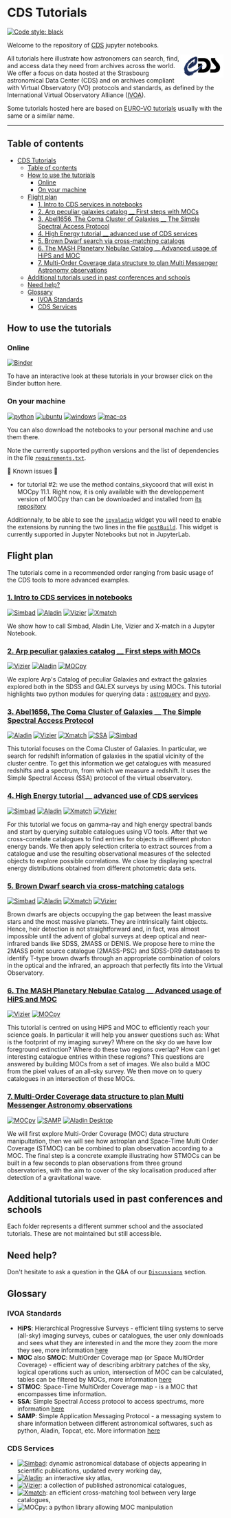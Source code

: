 <!-- markdownlint-disable MD033 -->

# CDS Tutorials

[![Code style: black](https://img.shields.io/badge/code%20style-black-000000.svg)](https://github.com/psf/black)

Welcome to the repository of [CDS](https://cds.u-strasbg.fr/ "https://cds.u-strasbg.fr/") jupyter notebooks.

<img align="right" width="20%" alt="CDS logo" src="Notebooks/Data/images/cds.png">

All tutorials here illustrate how astronomers can search, find, and access data they need from archives across the world. We offer a focus on data hosted at the Strasbourg astronomical Data Center (CDS) and on archives compliant with Virtual Observatory (VO) protocols and standards, as defined by the International Virtual Observatory Alliance ([IVOA](https://www.ivoa.net/ "https://www.ivoa.net/")).

Some tutorials hosted here are based on [EURO-VO tutorials](https://www.euro-vo.org/scientific-tutorials/ "https://www.euro-vo.org/scientific-tutorials/") usually with the same or a similar name.

***

## Table of contents

- [CDS Tutorials](#cds-tutorials)
  - [Table of contents](#table-of-contents)
  - [How to use the tutorials](#how-to-use-the-tutorials)
    - [Online](#online)
    - [On your machine](#on-your-machine)
  - [Flight plan](#flight-plan)
    - [1. Intro to CDS services in notebooks](#1-intro-to-cds-services-in-notebooks)
    - [2. Arp peculiar galaxies catalog \_\_ First steps with MOCs](#2-arp-peculiar-galaxies-catalog-__-first-steps-with-mocs)
    - [3. Abel1656, The Coma Cluster of Galaxies \_\_ The Simple Spectral Access Protocol](#3-abel1656-the-coma-cluster-of-galaxies-__-the-simple-spectral-access-protocol)
    - [4. High Energy tutorial \_\_ advanced use of CDS services](#4-high-energy-tutorial-__-advanced-use-of-cds-services)
    - [5. Brown Dwarf search via cross-matching catalogs](#5-brown-dwarf-search-via-cross-matching-catalogs)
    - [6. The MASH Planetary Nebulae Catalog \_\_ Advanced usage of HiPS and MOC](#6-the-mash-planetary-nebulae-catalog-__-advanced-usage-of-hips-and-moc)
    - [7. Multi-Order Coverage data structure to plan Multi Messenger Astronomy observations](#7-multi-order-coverage-data-structure-to-plan-multi-messenger-astronomy-observations)
  - [Additional tutorials used in past conferences and schools](#additional-tutorials-used-in-past-conferences-and-schools)
  - [Need help?](#need-help)
  - [Glossary](#glossary)
    - [IVOA Standards](#ivoa-standards)
    - [CDS Services](#cds-services)

## How to use the tutorials

### Online

[![Binder](https://mybinder.org/badge_logo.svg)](https://mybinder.org/v2/gh/cds-astro/tutorials/master?filepath=Notebooks)

To have an interactive look at these tutorials in your browser click on the Binder button here.

### On your machine

[![python](https://img.shields.io/badge/python-3.8%20%7C%203.9%20%7C%203.10%20%7C%203.11-informational)](https://www.python.org/downloads/ "https://www.python.org/downloads/")
[![ubuntu](https://github.com/cds-astro/tutorials/actions/workflows/notebooks-check_ubuntu.yml/badge.svg)](https://github.com/cds-astro/tutorials/actions/workflows/notebooks-check_ubuntu.yml)
[![windows](https://github.com/cds-astro/tutorials/actions/workflows/notebooks-check_windows.yml/badge.svg)](https://github.com/cds-astro/tutorials/actions/workflows/notebooks-check_windows.yml)
[![mac-os](https://github.com/cds-astro/tutorials/actions/workflows/notebooks-checks_mac-os.yml/badge.svg)](https://github.com/cds-astro/tutorials/actions/workflows/notebooks-checks_mac-os.yml)

You can also download the notebooks to your personal machine and use them there.

Note the currently supported python versions and the list of dependencies in the file [`requirements.txt`](requirements.txt).

:rotating_light: Known issues :rotating_light:

- for tutorial #2: we use the method contains_skycoord that will exist in MOCpy 11.1. Right now, it is only available with the developpement version of MOCpy than can be downloaded and installed from [its repository](https://github.com/cds-astro/mocpy "https://github.com/cds-astro/mocpy")

Additionnaly, to be able to see the [`ipyaladin`](https://github.com/cds-astro/ipyaladin "https://github.com/cds-astro/ipyaladin") widget you will need to enable the extensions by running the two lines in the file [`postBuild`](https://github.com/cds-astro/postBuild "https://github.com/cds-astro/postBuild"). This widget is currently supported in Jupyter Notebooks but not in JupyterLab.

## Flight plan

The tutorials come in a recommended order ranging from basic usage of the CDS tools to more advanced examples.

### [1. Intro to CDS services in notebooks](Notebooks/1_Intro_to_CDS_services_in_notebooks.ipynb)

[![Simbad](https://custom-icon-badges.demolab.com/badge/Simbad-gray.svg?logo=simbad&logoColor=lightblue&logoWidth=20)](https://simbad.cds.unistra.fr/simbad/ "https://simbad.cds.unistra.fr/simbad/")
[![Aladin](https://custom-icon-badges.demolab.com/badge/Aladin-gray.svg?logo=aladin&logoColor=purple&logoWidth=20)](https://aladin.cds.unistra.fr/aladin.gml "https://aladin.cds.unistra.fr/aladin.gml")
[![Vizier](https://custom-icon-badges.demolab.com/badge/Vizier-gray.svg?logo=vizier&logoColor=orange&logoWidth=20)](https://vizier.cds.unistra.fr/viz-bin/VizieR "https://vizier.cds.unistra.fr/viz-bin/VizieR")
[![Xmatch](https://custom-icon-badges.demolab.com/badge/Xmatch-gray.svg?logo=xmatch&logoColor=blue&logoWidth=20)](http://cdsxmatch.u-strasbg.fr/ "http://cdsxmatch.u-strasbg.fr/")

We show how to call Simbad, Aladin Lite, Vizier and X-match in a Jupyter Notebook.

### [2. Arp peculiar galaxies catalog __ First steps with MOCs](Notebooks/2_Arp_peculiar_galaxies_catalog__first_steps_with_MOCs.ipynb)

[![Vizier](https://custom-icon-badges.demolab.com/badge/Vizier-gray.svg?logo=vizier&logoColor=orange&logoWidth=20)](https://vizier.cds.unistra.fr/viz-bin/VizieR "https://vizier.cds.unistra.fr/viz-bin/VizieR")
[![Aladin](https://custom-icon-badges.demolab.com/badge/Aladin-gray.svg?logo=aladin&logoColor=purple&logoWidth=20)](https://aladin.cds.unistra.fr/aladin.gml "https://aladin.cds.unistra.fr/aladin.gml")
[![MOCpy](https://img.shields.io/badge/MOCpy-gray)](https://github.com/cds-astro/mocpy "https://github.com/cds-astro/mocpy")

We explore Arp's Catalog of peculiar Galaxies and extract the galaxies explored both in the SDSS and GALEX surveys by using MOCs.
This tutorial highlights two python modules for querying data : [astroquery](https://astroquery.readthedocs.io/en/latest/index.html "https://astroquery.readthedocs.io/en/latest/index.html") and [pyvo](https://pyvo.readthedocs.io/en/latest/index.html "https://pyvo.readthedocs.io/en/latest/index.html").

### [3. Abel1656, The Coma Cluster of Galaxies __ The Simple Spectral Access Protocol](Notebooks/3_Abel1656_The_Coma_Cluster_of_Galaxies.ipynb)

[![Aladin](https://custom-icon-badges.demolab.com/badge/Aladin-gray.svg?logo=aladin&logoColor=purple&logoWidth=20)](https://aladin.cds.unistra.fr/aladin.gml "https://aladin.cds.unistra.fr/aladin.gml")
[![Vizier](https://custom-icon-badges.demolab.com/badge/Vizier-gray.svg?logo=vizier&logoColor=orange&logoWidth=20)](https://vizier.cds.unistra.fr/viz-bin/VizieR "https://vizier.cds.unistra.fr/viz-bin/VizieR")
[![Xmatch](https://custom-icon-badges.demolab.com/badge/Xmatch-gray.svg?logo=xmatch&logoColor=blue&logoWidth=20)](http://cdsxmatch.u-strasbg.fr/)
[![SSA](https://img.shields.io/badge/SSA-gray)](https://github.com/ivoa-std/SSA "https://github.com/ivoa-std/SSA")
[![Simbad](https://custom-icon-badges.demolab.com/badge/Simbad-gray.svg?logo=simbad&logoColor=lightblue&logoWidth=20)](https://simbad.cds.unistra.fr/simbad/ "https://simbad.cds.unistra.fr/simbad/")

This tutorial focuses on the Coma Cluster of Galaxies. In particular, we search for redshift information of galaxies in the spatial vicinity of the cluster centre. To get this information we get catalogues with measured redshifts and a spectrum, from which we measure a redshift. It uses the Simple Spectral Access (SSA) protocol of the virtual observatory.

### [4. High Energy tutorial __ advanced use of CDS services](Notebooks/4_HighEnergy-tutorial.ipynb)

[![Simbad](https://custom-icon-badges.demolab.com/badge/Simbad-gray.svg?logo=simbad&logoColor=lightblue&logoWidth=20)](https://simbad.cds.unistra.fr/simbad/ "https://simbad.cds.unistra.fr/simbad/")
[![Aladin](https://custom-icon-badges.demolab.com/badge/Aladin-gray.svg?logo=aladin&logoColor=purple&logoWidth=20)](https://aladin.cds.unistra.fr/aladin.gml "https://aladin.cds.unistra.fr/aladin.gml")
[![Xmatch](https://custom-icon-badges.demolab.com/badge/Xmatch-gray.svg?logo=xmatch&logoColor=blue&logoWidth=20)](http://cdsxmatch.u-strasbg.fr/ "http://cdsxmatch.u-strasbg.fr/")
[![Vizier](https://custom-icon-badges.demolab.com/badge/Vizier-gray.svg?logo=vizier&logoColor=orange&logoWidth=20)](https://vizier.cds.unistra.fr/viz-bin/VizieR "https://vizier.cds.unistra.fr/viz-bin/VizieR")

For this tutorial we focus on gamma-ray and high energy spectral bands and start by querying suitable catalogues using VO tools. After that we cross-correlate catalogues to find entries for objects in different photon energy bands. We then apply selection criteria to extract sources from a catalogue and use the resulting observational measures of the selected objects to explore possible correlations. We close by displaying spectral energy distributions obtained from different photometric data sets.

### [5. Brown Dwarf search via cross-matching catalogs](Notebooks/5_Brown_Dwarf_Search_via_Cross-matching_Catalogs.ipynb)

[![Simbad](https://custom-icon-badges.demolab.com/badge/Simbad-gray.svg?logo=simbad&logoColor=lightblue&logoWidth=20)](https://simbad.cds.unistra.fr/simbad/ "https://simbad.cds.unistra.fr/simbad/")
[![Aladin](https://custom-icon-badges.demolab.com/badge/Aladin-gray.svg?logo=aladin&logoColor=purple&logoWidth=20)](https://aladin.cds.unistra.fr/aladin.gml "https://aladin.cds.unistra.fr/aladin.gml")
[![Xmatch](https://custom-icon-badges.demolab.com/badge/Xmatch-gray.svg?logo=xmatch&logoColor=blue&logoWidth=20)](http://cdsxmatch.u-strasbg.fr/ "http://cdsxmatch.u-strasbg.fr/")
[![Vizier](https://custom-icon-badges.demolab.com/badge/Vizier-gray.svg?logo=vizier&logoColor=orange&logoWidth=20)](https://vizier.cds.unistra.fr/viz-bin/VizieR "https://vizier.cds.unistra.fr/viz-bin/VizieR")

Brown dwarfs are objects occupying the gap between the least massive stars and the most massive planets. They are intrinsically faint objects. Hence, heir detection is not straightforward and, in fact, was almost impossible until the advent of global surveys at deep optical and near-infrared bands like SDSS, 2MASS or DENIS. We propose here to mine the 2MASS point source catalogue (2MASS-PSC) and SDSS-DR9 databases to identify T-type brown dwarfs through an appropriate combination of colors in the optical and the infrared, an approach that perfectly fits into the Virtual Observatory.

### [6. The MASH Planetary Nebulae Catalog __ Advanced usage of HiPS and MOC](Notebooks/6_The_MASH_Planetary_Nebulae_Catalog__Advanced_usage_of_HiPS_and_MOC.ipynb)

[![Vizier](https://custom-icon-badges.demolab.com/badge/Vizier-gray.svg?logo=vizier&logoColor=orange&logoWidth=20)](https://vizier.cds.unistra.fr/viz-bin/VizieR "https://vizier.cds.unistra.fr/viz-bin/VizieR")
[![MOCpy](https://img.shields.io/badge/MOCpy-gray)](https://github.com/cds-astro/mocpy "https://github.com/cds-astro/mocpy")

This tutorial is centred on using HiPS and MOC to efficiently reach your science goals. In particular it will help you answer questions such as: What is the footprint of my imaging survey? Where on the sky do we have low foreground extinction? Where do these two regions overlap? How can I get interesting catalogue entries within these regions? This questions are answered by building MOCs from a set of images. We also build a MOC from the pixel values of an all-sky survey. We then move on to query catalogues in an intersection of these MOCs.

### [7. Multi-Order Coverage data structure to plan Multi Messenger Astronomy observations](Notebooks/7_Multi-Order-Coverage-data-structure-to-plan-multi-messenger-observations-v2.ipynb)

[![MOCpy](https://img.shields.io/badge/MOCpy-gray)](https://github.com/cds-astro/mocpy "https://github.com/cds-astro/mocpy")
[![SAMP](https://img.shields.io/badge/SAMP-gray)](https://www.ivoa.net/documents/SAMP/ "https://www.ivoa.net/documents/SAMP/")
[![Aladin Desktop](https://img.shields.io/badge/Aladin-gray)](https://aladin.cds.unistra.fr/AladinDesktop/ "https://aladin.cds.unistra.fr/AladinDesktop/")

We will first explore Multi-Order Coverage (MOC) data structure manipultation, then we will see how astroplan and Space-Time Multi Order Coverage (STMOC) can be combined to plan observation according to a MOC. The final step is a concrete example illustrating how STMOCs can be built in a few seconds to plan observations from three ground observatories, with the aim to cover of the sky localisation produced after detection of a gravitational wave.

## Additional tutorials used in past conferences and schools

Each folder represents a different summer school and the associated tutorials. These are not maintained but still accessible.

## Need help?

Don't hesitate to ask a question in the Q&A of our [`Discussions`](https://github.com/cds-astro/tutorials/discussions/categories/q-a "https://github.com/cds-astro/tutorials/discussions/categories/q-a") section.

## Glossary

### IVOA Standards

- **HiPS**: Hierarchical Progressive Surveys - efficient tiling systems to serve (all-sky) imaging surveys, cubes or catalogues, the user only downloads and sees what they are interested in and the more they zoom the more they see, more information [here](https://aladin.u-strasbg.fr/hips/ "https://aladin.u-strasbg.fr/hips/")
- **MOC** also **SMOC**: MultiOrder Coverage map (or Space MultiOrder Coverage) - efficient way of describing arbitrary patches of the sky, logical operations such as union, intersection of MOC can be calculated, tables can be filtered by MOCs, more information [here](https://ivoa.net/documents/MOC/ "https://ivoa.net/documents/MOC/")
- **STMOC**: Space-Time MultiOrder Coverage map - is a MOC that encompasses time information.
- **SSA**: Simple Spectral Access protocol to access spectrums, more information [here](https://github.com/ivoa-std/SSA "https://github.com/ivoa-std/SSA")
- **SAMP**: Simple Application Messaging Protocol - a messaging system to share information between different astronomical softwares, such as python, Aladin, Topcat, etc. More information [here](https://www.ivoa.net/documents/SAMP/ "https://www.ivoa.net/documents/SAMP/")

### CDS Services

- [![Simbad](https://custom-icon-badges.demolab.com/badge/Simbad-gray.svg?logo=simbad&logoColor=lightblue&logoWidth=20)](https://simbad.cds.unistra.fr/simbad/ "https://simbad.cds.unistra.fr/simbad/"): dynamic astronomical database of objects appearing in scientific publications, updated every working day,
- [![Aladin](https://custom-icon-badges.demolab.com/badge/Aladin-gray.svg?logo=aladin&logoColor=purple&logoWidth=20)](https://aladin.cds.unistra.fr/aladin.gml "https://aladin.cds.unistra.fr/aladin.gml"): an interactive sky atlas,
- [![Vizier](https://custom-icon-badges.demolab.com/badge/Vizier-gray.svg?logo=vizier&logoColor=orange&logoWidth=20)](https://vizier.cds.unistra.fr/viz-bin/VizieR "https://vizier.cds.unistra.fr/viz-bin/VizieR"): a collection of published astronomical catalogues,
- [![Xmatch](https://custom-icon-badges.demolab.com/badge/Xmatch-gray.svg?logo=xmatch&logoColor=blue&logoWidth=20)](http://cdsxmatch.u-strasbg.fr/ "http://cdsxmatch.u-strasbg.fr/"): an efficient cross-matching tool between very large catalogues,
- ![MOCpy](https://img.shields.io/badge/MOCpy-gray "https://img.shields.io/badge/MOCpy-gray"): a python library allowing MOC manipulation
